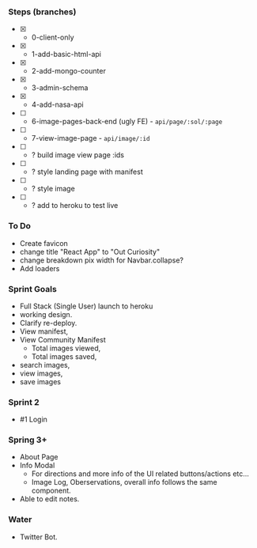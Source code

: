 ### Steps (branches)
- [x] - 0-client-only
- [x] - 1-add-basic-html-api
- [x] - 2-add-mongo-counter
- [x] - 3-admin-schema
- [x] - 4-add-nasa-api
- [ ] - 6-image-pages-back-end (ugly FE) - `api/page/:sol/:page`
- [ ] - 7-view-image-page - `api/image/:id`

- [ ] - ? build image view page :ids
- [ ] - ? style landing page with manifest
- [ ] - ? style image
- [ ] - ? add to heroku to test live

### To Do
- Create favicon
- change title "React App" to  "Out Curiosity"
- change breakdown pix width for Navbar.collapse?
- Add loaders

### Sprint Goals
- Full Stack (Single User) launch to heroku
- working design.
- Clarify re-deploy.
- View manifest,
- View Community Manifest
  - Total images viewed,
  - Total images saved,
- search images,
- view images,
- save images

### Sprint 2
- #1 Login

### Spring 3+
- About Page
- Info Modal
  - For directions and more info of the UI related buttons/actions etc...
  - Image Log, Oberservations, overall info follows the same component.
- Able to edit notes.

### Water
- Twitter Bot.
